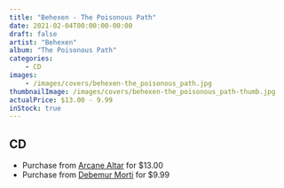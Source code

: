 ```yaml
---
title: "Behexen - The Poisonous Path"
date: 2021-02-04T00:00:00-00:00
draft: false
artist: "Behexen"
album: "The Poisonous Path"
categories:
    - CD
images:
    - /images/covers/behexen-the_poisonous_path.jpg
thumbnailImage: /images/covers/behexen-the_poisonous_path-thumb.jpg
actualPrice: $13.00 - 9.99
inStock: true
---
```


## CD
* Purchase from [Arcane Altar](https://arcanealtar.bigcartel.com/product/behexen-the-poisonous-path-cd) for $13.00
* Purchase from [Debemur Morti](https://debemurmorti.aisamerch.com/item/74805) for $9.99

